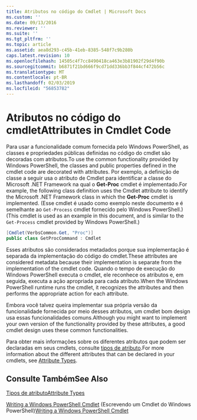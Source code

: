 ```yaml
---
title: Atributos no código do Cmdlet | Microsoft Docs
ms.custom: ''
ms.date: 09/13/2016
ms.reviewer: ''
ms.suite: ''
ms.tgt_pltfrm: ''
ms.topic: article
ms.assetid: aea8d293-c45b-41eb-8385-548f7c9b280b
caps.latest.revision: 10
ms.openlocfilehash: 14505c4f7cc8490418ca463e3b81902f29d4f90b
ms.sourcegitcommit: b6871f21bd666f9cd71dd336bb3f844cf472b56c
ms.translationtype: MT
ms.contentlocale: pt-BR
ms.lasthandoff: 02/03/2019
ms.locfileid: "56853782"
---
```

# <a name="attributes-in-cmdlet-code"></a><span data-ttu-id="6e628-102">Atributos no código do cmdlet</span><span class="sxs-lookup"><span data-stu-id="6e628-102">Attributes in Cmdlet Code</span></span>

<span data-ttu-id="6e628-103">Para usar a funcionalidade comum fornecida pelo Windows PowerShell, as classes e propriedades públicas definidas no código do cmdlet são decoradas com atributos.</span><span class="sxs-lookup"><span data-stu-id="6e628-103">To use the common functionality provided by Windows PowerShell, the classes and public properties defined in the cmdlet code are decorated with attributes.</span></span> <span data-ttu-id="6e628-104">Por exemplo, a definição de classe a seguir usa o atributo de Cmdlet para identificar a classe do Microsoft .NET Framework na qual o **Get-Proc** cmdlet é implementado.</span><span class="sxs-lookup"><span data-stu-id="6e628-104">For example, the following class definition uses the Cmdlet attribute to identify the Microsoft .NET Framework class in which the **Get-Proc** cmdlet is implemented.</span></span> <span data-ttu-id="6e628-105">(Esse cmdlet é usado como exemplo neste documento e é semelhante ao `Get-Process` cmdlet fornecido pelo Windows PowerShell.)</span><span class="sxs-lookup"><span data-stu-id="6e628-105">(This cmdlet is used as an example in this document, and is similar to the `Get-Process` cmdlet provided by Windows PowerShell.)</span></span>

```csharp
[Cmdlet(VerbsCommon.Get, "Proc")]
public class GetProcCommand : Cmdlet
```

<span data-ttu-id="6e628-106">Esses atributos são considerados metadados porque sua implementação é separada da implementação do código do cmdlet.</span><span class="sxs-lookup"><span data-stu-id="6e628-106">These attributes are considered metadata because their implementation is separate from the implementation of the cmdlet code.</span></span> <span data-ttu-id="6e628-107">Quando o tempo de execução do Windows PowerShell executa o cmdlet, ele reconhece os atributos e, em seguida, executa a ação apropriada para cada atributo.</span><span class="sxs-lookup"><span data-stu-id="6e628-107">When the Windows PowerShell runtime runs the cmdlet, it recognizes the attributes and then performs the appropriate action for each attribute.</span></span>

<span data-ttu-id="6e628-108">Embora você talvez queira implementar sua própria versão da funcionalidade fornecida por meio desses atributos, um cmdlet bom design usa essas funcionalidades comuns.</span><span class="sxs-lookup"><span data-stu-id="6e628-108">Although you might want to implement your own version of the functionality provided by these attributes, a good cmdlet design uses these common functionalities.</span></span>

<span data-ttu-id="6e628-109">Para obter mais informações sobre os diferentes atributos que podem ser declaradas em seus cmdlets, consulte [tipos de atributo](./attribute-types.md).</span><span class="sxs-lookup"><span data-stu-id="6e628-109">For more information about the different attributes that can be declared in your cmdlets, see [Attribute Types](./attribute-types.md).</span></span>

## <a name="see-also"></a><span data-ttu-id="6e628-110">Consulte Também</span><span class="sxs-lookup"><span data-stu-id="6e628-110">See Also</span></span>

[<span data-ttu-id="6e628-111">Tipos de atributo</span><span class="sxs-lookup"><span data-stu-id="6e628-111">Attribute Types</span></span>](./attribute-types.md)

<span data-ttu-id="6e628-112">[Writing a Windows PowerShell Cmdlet](./writing-a-windows-powershell-cmdlet.md) (Escrevendo um Cmdlet do Windows PowerShell)</span><span class="sxs-lookup"><span data-stu-id="6e628-112">[Writing a Windows PowerShell Cmdlet](./writing-a-windows-powershell-cmdlet.md)</span></span>
